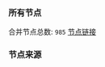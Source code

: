 ### 所有节点
合并节点总数: `985`
[节点链接](https://raw.githubusercontent.com/rzhy1/11/master/sub/sub_merge_base64.txt)

### 节点来源